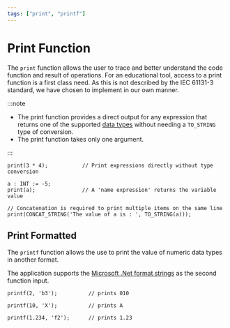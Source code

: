 ```yaml
---
tags: ["print", "printf"]
---
```


# Print Function

The `print` function allows the user to trace and better understand the code function and result of operations. For an educational tool, access to a print function is a first class need. As this is not described by the IEC 61131-3 standard, we have chosen to implement in our own manner.

:::note

- The print function provides a direct output for any expression that returns one of the supported [data types](/docs/data-types/) without needing a `TO_STRING` type of conversion.
- The print function takes only one argument.

:::

```iecst title="Print Fun"
print(3 * 4);           // Print expressions directly without type conversion

a : INT := -5;
print(a);               // A 'name expression' returns the variable value

// Concatenation is required to print multiple items on the same line
print(CONCAT_STRING('The value of a is : ', TO_STRING(a)));
```

## Print Formatted

The `printf` function allows the use to print the value of numeric data types in another format.

The application supports the [Microsoft .Net format strings](https://learn.microsoft.com/en-us/dotnet/standard/base-types/standard-numeric-format-strings) as the second function input.

```iecst title="Print formatted"
printf(2, 'b3');          // prints 010

printf(10, 'X');          // prints A

printf(1.234, 'f2');      // prints 1.23
```
